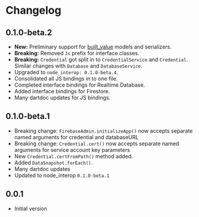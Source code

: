 # Changelog

## 0.1.0-beta.2

- **New:** Preliminary support for [built_value](https://pub.dartlang.org/packages/built_value) models and serializers.
- **Breaking:** Removed `Js` prefix for interface classes.
- **Breaking:** `Credential` got split in to `CredentialService` and
  `Credential`. Similar changes with `Database` and `DatabaseService`.
- Upgraded to `node_interop: 0.1.0-beta.4`.
- Consolidated all JS bindings in to one file.
- Completed interface bindings for Realtime Database.
- Added interface bindings for Firestore.
- Many dartdoc updates for JS bindings.

## 0.1.0-beta.1

- Breaking change: `FirebaseAdmin.initializeApp()` now accepts separate named
    arguments for credential and databaseURL
- Breaking change: `Credential.cert()` now accepts separate named arguments
    for service account key parameters
- New `Credential.certFromPath()` method added.
- Added `DataSnapshot.forEach()`.
- Many dartdoc updates
- Updated to node_interop `0.1.0-beta.1`

## 0.0.1

- Initial version
